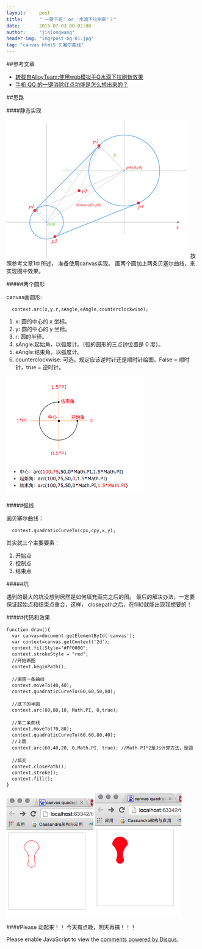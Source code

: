 ```yaml
---
layout:     post
title:      "'一键下班' or '水滴下拉刷新'？"
date:       2015-07-03 00:02:00
author:     "jinlongwang"
header-img: "img/post-bg-01.jpg"
tag: "canvas html5 贝塞尔曲线"
---
```

##参考文章
* [转载自AlloyTeam:使用web模拟手Q水滴下拉刷新效果](http://www.alloyteam.com/2015/06/shi-yong-web-mo-ni-shou-q-shui-di-xia-la-shua-xin-xiao-guo/)
* [手机 QQ 的一键消除红点功能是怎么想出来的？](http://www.zhihu.com/question/26382740)

##思路

####静态实现

  ![image](/img/qq.png)
  按照参考文章1中所述， 准备使用canvas实现。
  画两个圆加上两条贝塞尔曲线，来实现图中效果。

#####两个圆形

  canvas画圆形:

      context.arc(x,y,r,sAngle,eAngle,counterclockwise);


  1. x: 圆的中心的 x 坐标。
  2. y: 圆的中心的 y 坐标。
  3. r: 圆的半径。
  4. sAngle:起始角，以弧度计。（弧的圆形的三点钟位置是 0 度）。
  5. eAngle:结束角，以弧度计。
  6. counterclockwise: 可选。规定应该逆时针还是顺时针绘图。False = 顺时针，true = 逆时针。

  ![image](/img/arc.png)

#####弧线

  画贝塞尔曲线：

      context.quadraticCurveTo(cpx,cpy,x,y);
  其实就三个主要要素：

  1.  开始点
  2.  控制点
  3.  结束点

#####坑

  遇到的最大的坑没想到居然是如何填充画完之后的图。
  最后的解决办法，一定要保证起始点和结束点重合，这样，
  closepath之后，在fill()就能出现我想要的！

#####代码和效果

    function draw(){
      var canvas=document.getElementById('canvas');
      var context=canvas.getContext('2d');
      context.fillStyle="#FF0000";
      context.strokeStyle = "red";
      //开始画图
      context.beginPath();

      //画第一条曲线
      context.moveTo(40,40);
      context.quadraticCurveTo(60,60,50,80);

      //底下的半圆
      context.arc(60,80,10, Math.PI, 0,true);

      //第二条曲线
      context.moveTo(70,80);
      context.quadraticCurveTo(60,60,80,40);
      //上圆
      context.arc(60,40,20, 0,Math.PI, true); //Math.PI*2是JS计算方法，是圆

      //填充
      context.closePath();
      context.stroke();
      context.fill();
    }

![image](/img/one.png)
![image](/img/two.png)

####Please 动起来！！
今天有点晚，明天再搞！！！













<div id="disqus_thread"></div>
<script type="text/javascript">
    /* * * CONFIGURATION VARIABLES * * */
    var disqus_shortname = 'jinlongwang';

    /* * * DON'T EDIT BELOW THIS LINE * * */
    (function() {
        var dsq = document.createElement('script'); dsq.type = 'text/javascript'; dsq.async = true;
        dsq.src = '//' + disqus_shortname + '.disqus.com/embed.js';
        (document.getElementsByTagName('head')[0] || document.getElementsByTagName('body')[0]).appendChild(dsq);
    })();
</script>
<noscript>Please enable JavaScript to view the <a href="https://disqus.com/?ref_noscript" rel="nofollow">comments powered by Disqus.</a></noscript>
